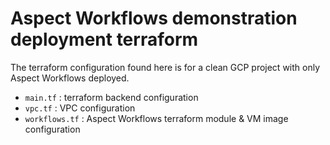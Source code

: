 # Aspect Workflows demonstration deployment terraform

The terraform configuration found here is for a clean GCP project with only Aspect Workflows deployed.

- `main.tf` : terraform backend configuration
- `vpc.tf` : VPC configuration
- `workflows.tf` : Aspect Workflows terraform module & VM image configuration
